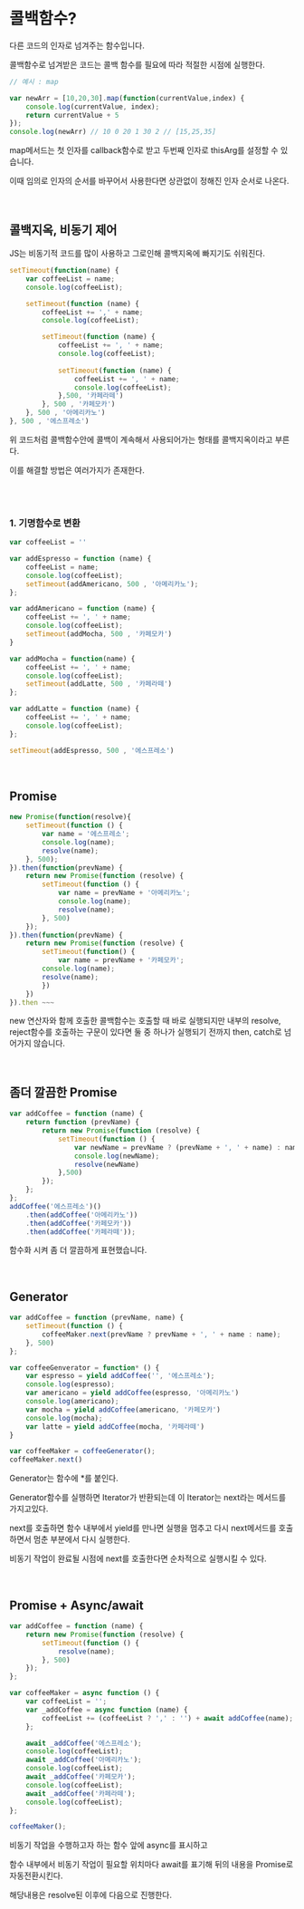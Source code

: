 # 콜백함수?

다른 코드의 인자로 넘겨주는 함수입니다.

콜백함수로 넘겨받은 코드는 콜백 함수를 필요에 따라 적절한 시점에 실행한다.

```js
// 예시 : map

var newArr = [10,20,30].map(function(currentValue,index) {
    console.log(currentValue, index);
    return currentValue + 5
});
console.log(newArr) // 10 0 20 1 30 2 // [15,25,35]
```

map메서드는 첫 인자를 callback함수로 받고 두번째 인자로 thisArg를 설정할 수 있습니다.

이때 임의로 인자의 순서를 바꾸어서 사용한다면 상관없이 정해진 인자 순서로 나온다.

<br>

## 콜백지옥, 비동기 제어

JS는 비동기적 코드를 많이 사용하고 그로인해 콜백지옥에 빠지기도 쉬워진다.

```js
setTimeout(function(name) {
    var coffeeList = name;
    console.log(coffeeList);

    setTimeout(function (name) {
        coffeeList += ',' + name;
        console.log(coffeeList);

        setTimeout(function (name) {
            coffeeList += ', ' + name;
            console.log(coffeeList);
            
            setTimeout(function (name) {
                coffeeList += ', ' + name;
                console.log(coffeeList);
            },500, '카페라떼')
        }, 500 , '카페모카')
    }, 500 , '아메리카노')
}, 500 , '에스프레소')
```

위 코드처럼 콜백함수안에 콜백이 계속해서 사용되어가는 형태를 콜백지옥이라고 부른다.

이를 해결할 방법은 여러가지가 존재한다.

<br>
<br>

### 1. 기명함수로 변환

```js
var coffeeList = ''

var addEspresso = function (name) {
    coffeeList = name;
    console.log(coffeeList);
    setTimeout(addAmericano, 500 , '아메리카노');
};

var addAmericano = function (name) {
    coffeeList += ', ' + name;
    console.log(coffeeList);
    setTimeout(addMocha, 500 , '카페모카')
}

var addMocha = function(name) {
    coffeeList += ', ' + name;
    console.log(coffeeList);
    setTimeout(addLatte, 500 , '카페라떼')
};

var addLatte = function (name) {
    coffeeList += ', ' + name;
    console.log(coffeeList);
};

setTimeout(addEspresso, 500 , '에스프레소')
```

<br>

## Promise

```js
new Promise(function(resolve){
    setTimeout(function () {
        var name = '에스프레소';
        console.log(name);
        resolve(name);
    }, 500);
}).then(function(prevName) {
    return new Promise(function (resolve) {
        setTimeout(function () {
            var name = prevName + '아메리카노';
            console.log(name);
            resolve(name);
        }, 500)
    });
}).then(function(prevName) {
    return new Promise(function (resolve) {
        setTimeout(function() {
            var name = prevName + '카페모카';
        console.log(name);
        resolve(name);
        })
    })
}).then ~~~
```

new 연산자와 함께 호출한 콜백함수는 호출할 때 바로 실행되지만 내부의 resolve, reject함수를 호출하는 구문이 있다면 둘 중 하나가 실행되기 전까지 then, catch로 넘어가지 않습니다.


<br>

## 좀더 깔끔한 Promise

```js
var addCoffee = function (name) {
    return function (prevName) {
        return new Promise(function (resolve) {
            setTimeout(function () {
                var newName = prevName ? (prevName + ', ' + name) : name;
                console.log(newName);
                resolve(newName)
            },500)
        });
    };
};
addCoffee('에스프레소')()
    .then(addCoffee('아메리카노'))
    .then(addCoffee('카페모카'))
    .then(addCoffee('카페라떼'));
```

함수화 시켜 좀 더 깔끔하게 표현했습니다.

<br>

## Generator

```js
var addCoffee = function (prevName, name) {
    setTimeout(function () {
        coffeeMaker.next(prevName ? prevName + ', ' + name : name);
    }, 500)
};

var coffeeGenverator = function* () {
    var espresso = yield addCoffee('', '에스프레소');
    console.log(espresso);
    var americano = yield addCoffee(espresso, '아메리카노')
    console.log(americano);
    var mocha = yield addCoffee(americano, '카페모카')
    console.log(mocha);
    var latte = yield addCoffee(mocha, '카페라떼')
}

var coffeeMaker = coffeeGenerator();
coffeeMaker.next()
```

Generator는 함수에 *를 붙인다. 

Generator함수를 실행하면 Iterator가 반환되는데 이 Iterator는 next라는 메서드를 가지고있다.

next를 호출하면 함수 내부에서 yield를 만나면 실행을 멈추고 다시 next메서드를 호출하면서 멈춘 부분에서 다시 실행한다.

비동기 작업이 완료될 시점에 next를 호출한다면 순차적으로 실행시킬 수 있다.


<br>

## Promise + Async/await

```js
var addCoffee = function (name) {
    return new Promise(function (resolve) {
        setTimeout(function () {
            resolve(name);
        }, 500)
    });
};

var coffeeMaker = async function () {
    var coffeeList = '';
    var _addCoffee = async function (name) {
        coffeeList += (coffeeList ? ',' : '') + await addCoffee(name);
    };

    await _addCoffee('에스프레소');
    console.log(coffeeList);
    await _addCoffee('아메리카노');
    console.log(coffeeList);
    await _addCoffee('카페모카');
    console.log(coffeeList);
    await _addCoffee('카페라떼');
    console.log(coffeeList);
};

coffeeMaker();
```

비동기 작업을 수행하고자 하는 함수 앞에 async를 표시하고

함수 내부에서 비동기 작업이 필요할 위치마다 await를 표기해 뒤의 내용을 Promise로 자동전환시킨다.

해당내용은 resolve된 이후에 다음으로 진행한다.

